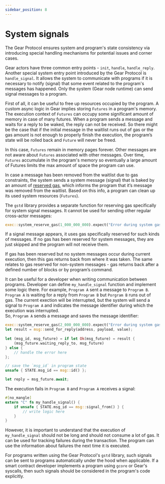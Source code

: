 ```yaml
---
sidebar_position: 8
---
```


# System signals

The Gear Protocol ensures system and program's state consistency via introducing special handling mechanisms for potential issues and corner cases.

Gear actors have three common entry points - `init`, `handle`, `handle_reply`. Another special system entry point introduced by the Gear Protocol is `handle_signal`. It allows the system to communicate with programs if it is necessary to notify (signal) that some event related to the program's messages has happened. Only the system (Gear node runtime) can send signal messages to a program.

First of all, it can be useful to free up resources occupied by the program. A custom async logic in Gear implies storing `Futures` in a program's memory. The execution context of `Futures` can occupy some significant amount of memory in case of many futures. When a program sends a message and waits for a reply to be waked, the reply can not be received. So there might be the case that if the initial message in the waitlist runs out of gas or the gas amount is not enough to properly finish the execution, the program’s state will be rolled back and `Future` will never be freed.

In this case, `Futures` remain in memory pages forever. Other messages are not aware about `Futures` associated with other messages. Over time, `Futures` accumulate in the program's memory so eventually a large amount of Futures limits the max amount of space the program can use.

In case a message has been removed from the waitlist due to gas constraints, the system sends a system message (signal) that is baked by an amount of [reserved gas](./gas-reservation.md), which informs the program that it’s message was removed from the waitlist. Based on this info, a program can clean up its used system resources (`Futures`).

The `gstd` library provides a separate function for reserving gas specifically for system signal messages. It cannot be used for sending other regular cross-actor messages:
```rust
exec::system_reserve_gas(1_000_000_000).expect("Error during system gas reservation");
``` 

If a signal message appears, it uses gas specifically reserved for such kinds of messages. If no gas has been reserved for system messages, they are just skipped and the program will not receive them.

If gas has been reserved but no system messages occur during current execution, then this gas returns back from where it was taken. The same relates to gas reserved for non-system messages - gas returns back after a defined number of blocks or by program’s command.

It can be useful for a developer when writing communication between programs. Developer can define `my_handle_signal` function and implement some logic there. For example, `Program A` sent a message to `Program B`. `Program A` is waiting for a reply from `Program B` but `Porgram B` runs out of gas. The current exection will be interrupted, but the system will send a signal to `Program A` and indicates the message identifier during which the execution was interrupted.  
So, `Program A` sends a message and saves the message identifier:
```rust
exec::system_reserve_gas(2_000_000_000).expect("Error during system gas reservation");
let result = msg::send_for_reply(address, payload, value);
    
let (msg_id, msg_future) = if let Ok(msg_future) = result {
    (msg_future.waiting_reply_to, msg_future)
} else {
    // handle the error here
};

// save the `msg_id` in program state
unsafe { STATE.msg_id == msg::id() };

let reply = msg_future.await;
```
The execution fails in `Program B` and `Program A` receives a signal:
```rust
#[no_mangle]
extern "C" fn my_handle_signal() {
    if unsafe { STATE.msg_id == msg::signal_from() } {
        // write logic here
    }
}
```
However, it is important to understand that the execution of `my_handle_signal` should not be long and should not consume a lot of gas. It can be used for tracking failures during the transaction. The program can use the information about failures the next time it is executed.

For programs written using the Gear Protocol's `gstd` library, such signals can be sent to programs automatically under the hood when applicable. If a smart contract developer implements a program using `gcore` or Gear's syscalls, then such signals should be considered in the program's code explicitly.
